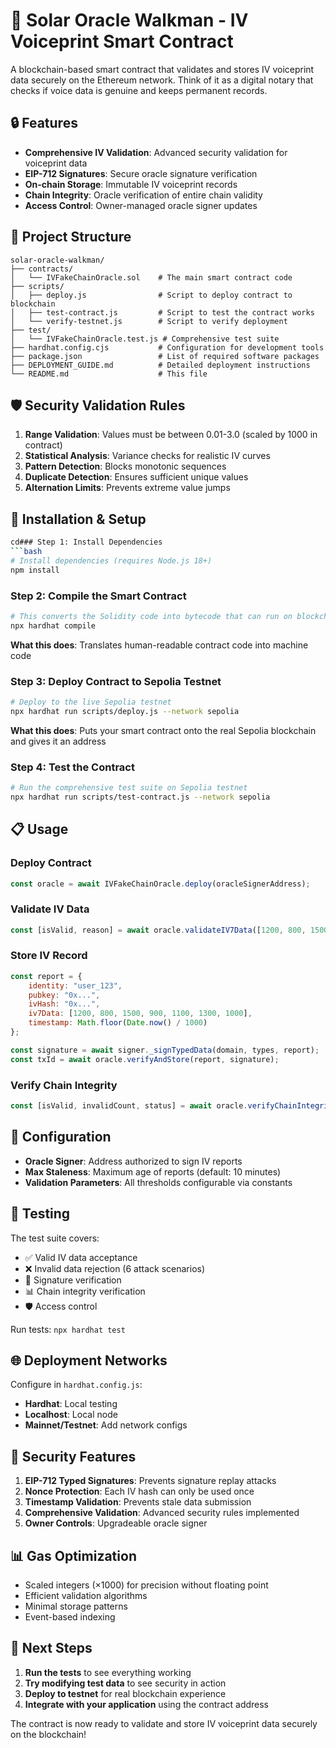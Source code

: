 # 🔗 Solar Oracle Walkman - IV Voiceprint Smart Contract

A blockchain-based smart contract that validates and stores IV voiceprint data securely on the Ethereum network. Think of it as a digital notary that checks if voice data is genuine and keeps permanent records.

## 🔒 Features

- **Comprehensive IV Validation**: Advanced security validation for voiceprint data
- **EIP-712 Signatures**: Secure oracle signature verification
- **On-chain Storage**: Immutable IV voiceprint records
- **Chain Integrity**: Oracle verification of entire chain validity
- **Access Control**: Owner-managed oracle signer updates

## 📁 Project Structure

```
solar-oracle-walkman/
├── contracts/
│   └── IVFakeChainOracle.sol    # The main smart contract code
├── scripts/
│   ├── deploy.js                # Script to deploy contract to blockchain
│   ├── test-contract.js         # Script to test the contract works
│   └── verify-testnet.js        # Script to verify deployment
├── test/
│   └── IVFakeChainOracle.test.js # Comprehensive test suite
├── hardhat.config.cjs           # Configuration for development tools
├── package.json                 # List of required software packages
├── DEPLOYMENT_GUIDE.md          # Detailed deployment instructions
└── README.md                    # This file
```

## 🛡️ Security Validation Rules

1. **Range Validation**: Values must be between 0.01-3.0 (scaled by 1000 in contract)
2. **Statistical Analysis**: Variance checks for realistic IV curves
3. **Pattern Detection**: Blocks monotonic sequences
4. **Duplicate Detection**: Ensures sufficient unique values
5. **Alternation Limits**: Prevents extreme value jumps

## 🚀 Installation & Setup

```bash
cd### Step 1: Install Dependencies
```bash
# Install dependencies (requires Node.js 18+)
npm install
```

### Step 2: Compile the Smart Contract
```bash
# This converts the Solidity code into bytecode that can run on blockchain
npx hardhat compile
```
**What this does**: Translates human-readable contract code into machine code

### Step 3: Deploy Contract to Sepolia Testnet
```bash
# Deploy to the live Sepolia testnet
npx hardhat run scripts/deploy.js --network sepolia
```
**What this does**: Puts your smart contract onto the real Sepolia blockchain and gives it an address

### Step 4: Test the Contract
```bash
# Run the comprehensive test suite on Sepolia testnet
npx hardhat run scripts/test-contract.js --network sepolia
```

## 📋 Usage

### Deploy Contract
```javascript
const oracle = await IVFakeChainOracle.deploy(oracleSignerAddress);
```

### Validate IV Data
```javascript
const [isValid, reason] = await oracle.validateIV7Data([1200, 800, 1500, 900, 1100, 1300, 1000]);
```

### Store IV Record
```javascript
const report = {
    identity: "user_123",
    pubkey: "0x...",
    ivHash: "0x...",
    iv7Data: [1200, 800, 1500, 900, 1100, 1300, 1000],
    timestamp: Math.floor(Date.now() / 1000)
};

const signature = await signer._signTypedData(domain, types, report);
const txId = await oracle.verifyAndStore(report, signature);
```

### Verify Chain Integrity
```javascript
const [isValid, invalidCount, status] = await oracle.verifyChainIntegrity();
```

## 🔧 Configuration

- **Oracle Signer**: Address authorized to sign IV reports
- **Max Staleness**: Maximum age of reports (default: 10 minutes)
- **Validation Parameters**: All thresholds configurable via constants

## 🧪 Testing

The test suite covers:
- ✅ Valid IV data acceptance
- ❌ Invalid data rejection (6 attack scenarios)
- 🔐 Signature verification
- 📊 Chain integrity verification
- 🛡️ Access control

Run tests: `npx hardhat test`

## 🌐 Deployment Networks

Configure in `hardhat.config.js`:
- **Hardhat**: Local testing
- **Localhost**: Local node
- **Mainnet/Testnet**: Add network configs

## 🔐 Security Features

1. **EIP-712 Typed Signatures**: Prevents signature replay attacks
2. **Nonce Protection**: Each IV hash can only be used once
3. **Timestamp Validation**: Prevents stale data submission
4. **Comprehensive Validation**: Advanced security rules implemented
5. **Owner Controls**: Upgradeable oracle signer

## 📊 Gas Optimization

- Scaled integers (×1000) for precision without floating point
- Efficient validation algorithms
- Minimal storage patterns
- Event-based indexing

## 🎯 Next Steps

1. **Run the tests** to see everything working
2. **Try modifying test data** to see security in action
3. **Deploy to testnet** for real blockchain experience
4. **Integrate with your application** using the contract address

The contract is now ready to validate and store IV voiceprint data securely on the blockchain!
